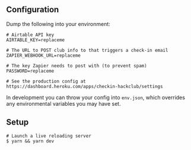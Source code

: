 ## Configuration

Dump the following into your environment:

```
# Airtable API key
AIRTABLE_KEY=replaceme

# The URL to POST club info to that triggers a check-in email
ZAPIER_WEBHOOK_URL=replaceme

# The key Zapier needs to post with (to prevent spam)
PASSWORD=replaceme

# See the production config at https://dashboard.heroku.com/apps/checkin-hackclub/settings
```

In development you can throw your config into `env.json`, which overrides any environmental variables you may have set.

## Setup

```
# Launch a live reloading server
$ yarn && yarn dev
```
